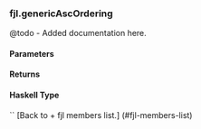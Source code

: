 ### fjl.genericAscOrdering
@todo - Added documentation here.

#### Parameters

#### Returns
 
#### Haskell Type
``
[Back to  + fjl members list.]
(#fjl-members-list)
